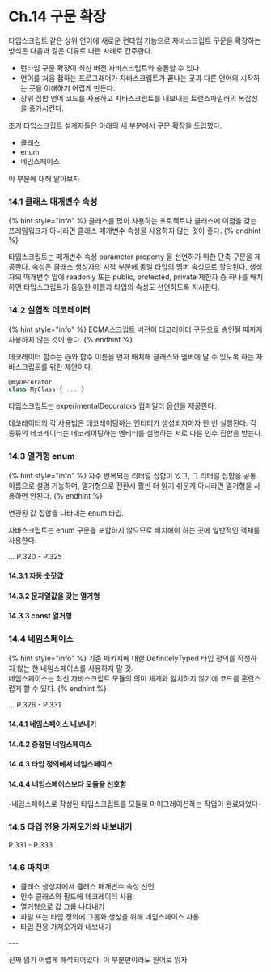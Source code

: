 # Ch.14 구문 확장

타입스크립트 같은 상위 언어에 새로운 런타임 기능으로 자바스크립트 구문을 확장하는 방식은 다음과 같은 이유로 나쁜 사례로 간주한다.

* 런타임 구문 확장이 최신 버전 자바스크립트와 충돌할 수 있다.
* 언어를 처음 접하는 프로그래머가 자바스크립트가 끝나는 곳과 다른 언어의 시작하는 곳을 이해하기 어렵게 만든다.
* 상위 집합 언어 코드를 사용하고 자바스크립트를 내보내는 트랜스파일러의 복잡성을 증가시킨다.

초기 타입스크립트 설계자들은 아래의 세 부분에서 구문 확장을 도입했다.

* 클래스
* enum
* 네임스페이스

이 부분에 대해 알아보자



### 14.1 클래스 매개변수 속성

{% hint style="info" %}
클래스를 많이 사용하는 프로젝트나 클래스에 이점을 갖는 프레임워크가 아니라면 클래스 매개변수 속성을 사용하지 않는 것이 좋다.
{% endhint %}

타입스크립트는 매개변수 속성 parameter property 을 선언하기 위한 단축 구문을 제공한다. 속성은 클래스 생성자의 시작 부분에 동일 타입의 멤버 속성으로 할당된다. 생성자의 매개변수 앞에 readonly 또는 public, protected, private 제한자 중 하나를 배치하면 타입스크립트가 동일한 이름과 타입의 속성도 선언하도록 지시한다.



### 14.2 실험적 데코레이터

{% hint style="info" %}
ECMA스크립트 버전이 데코레이터 구문으로 승인될 때까지 사용하지 않는 것이 좋다.
{% endhint %}

데코레이터 함수는 @와 함수 이름을 먼저 배치해 클래스와 멤버에 달 수 있도록 하는 자바스크립트를 위한 제안이다.&#x20;

```javascript
@myDecorator
class MyClass { ... }
```

타입스크립트는 experimentalDecorators 컴파일러 옵션을 제공한다.

데코레이터의 각 사용법은 데코레이팅하는 엔티티가 생성되자마자 한 번 실행된다. 각 종류의 데코레이터는 데코레이팅하는 엔티티를 설명하는 서로 다른 인수 집합을 받는다.



### 14.3 열거형 enum

{% hint style="info" %}
자주 반복되는 리터럴 집합이 있고, 그 리터럴 집합을 공통 이름으로 설명 가능하며, 열거형으로 전환시 훨씬 더 읽기 쉬운게 아니라면 열거형을 사용하면 안된다.
{% endhint %}

연관된 값 집합을 나타내는 enum 타입.

자바스크립트는 enum 구문을 포함하지 않으므로 배치해야 하는 곳에 일반적인 객체를 사용한다.

... P.320 - P.325

#### 14.3.1 자동 숫잣값

#### 14.3.2 문자열값을 갖는 열거형

#### 14.3.3 const 열거형



### 14.4 네임스페이스

{% hint style="info" %}
기존 패키지에 대한 DefinitelyTyped 타입 정의를 작성하지 않는 한 네임스페이스를 사용하지 말 것.\
네임스페이스는 최신 자바스크립트 모듈의 의미 체계와 일치하지 않기에 코드를 혼란스럽게 할 수 있다.
{% endhint %}

... P.326 - P.331

#### 14.4.1 네임스페이스 내보내기

#### 14.4.2 중첩된 네임스페이스

#### 14.4.3 타입 정의에서 네임스페이스

#### 14.4.4 네임스페이스보다 모듈을 선호함



\-네임스페이스로 작성된 타입스크립트를 모듈로 마이그레이션하는 작업이 완료되었다-



### 14.5 타입 전용 가져오기와 내보내기

P.331 - P.333



### 14.6 마치며

* 클래스 생성자에서 클래스 매개변수 속성 선언
* 인수 클래스와 필드에 데코레이터 사용
* 열거형으로 값 그룹 나타내기
* 파일 또는 타입 정의에 그룹화 생성을 위해 네임스페이스 사용
* 타입 전용 가져오기와 내보내기



\---

진짜 읽기 어렵게 해석되어있다. 이 부분만이라도 원어로 읽자
